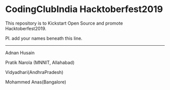 CodingClubIndia Hacktoberfest2019
==================================================================================

This repository is to Kickstart Open Source and promote Hacktoberfest2019.

Pl. add your names beneath this line.
 
 ---------------------------------------------------------------------------------

 Adnan Husain 

 Pratik Narola (MNNIT, Allahabad)

 Vidyadhari(AndhraPradesh)

 Mohammed Anas(Bangalore)
